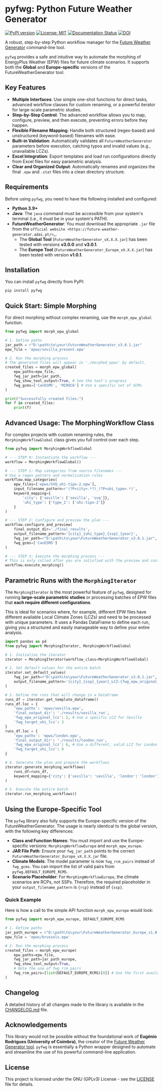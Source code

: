 # pyfwg: Python Future Weather Generator

[![PyPI version](https://badge.fury.io/py/pyfwg.svg)](https://badge.fury.io/py/pyfwg)
[![License: MIT](https://img.shields.io/badge/License-MIT-yellow.svg)](https://opensource.org/licenses/MIT)
[![Documentation Status](https://readthedocs.org/projects/pyfwg/badge/?version=latest)](https://pyfwg.readthedocs.io/en/latest/?badge=latest)
[![DOI](https://zenodo.org/badge/1039407242.svg)](https://doi.org/10.5281/zenodo.16908690)

A robust, step-by-step Python workflow manager for the [Future Weather Generator](https://future-weather-generator.adai.pt/) command-line tool.

`pyfwg` provides a safe and intuitive way to automate the morphing of EnergyPlus Weather (EPW) files for future climate scenarios. It supports both the **Global** and **Europe-specific** versions of the FutureWeatherGenerator tool.

## Key Features

- **Multiple Interfaces**: Use simple one-shot functions for direct tasks, advanced workflow classes for custom renaming, or a powerful iterator for large-scale parametric studies.
- **Step-by-Step Control**: The advanced workflow allows you to map, configure, preview, and then execute, preventing errors before they happen.
- **Flexible Filename Mapping**: Handle both structured (regex-based) and unstructured (keyword-based) filenames with ease.
- **Built-in Validation**: Automatically validates all `FutureWeatherGenerator` parameters before execution, catching typos and invalid values (e.g., unavailable LCZs).
- **Excel Integration**: Export templates and load run configurations directly from Excel files for easy parametric analysis.
- **Clear and Organized Output**: Automatically renames and organizes the final `.epw` and `.stat` files into a clean directory structure.

## Requirements

Before using `pyfwg`, you need to have the following installed and configured:

*   **Python 3.9+**
*   **Java**: The `java` command must be accessible from your system's terminal (i.e., it must be in your system's PATH).
*   **FutureWeatherGenerator**: You must download the appropriate `.jar` file from the `official website <https://future-weather-generator.adai.pt/>`_.
    *   The **Global Tool** (`FutureWeatherGenerator_vX.X.X.jar`) has been tested with versions **v3.0.0** and **v3.0.1**.
    *   The **Europe Tool** (`FutureWeatherGenerator_Europe_vX.X.X.jar`) has been tested with version **v1.0.1**.
## Installation

You can install `pyfwg` directly from PyPI:

```bash
pip install pyfwg
```

## Quick Start: Simple Morphing

For direct morphing without complex renaming, use the `morph_epw_global` function.

```python
from pyfwg import morph_epw_global

# 1. Define paths
jar_path = r"D:\path\to\your\FutureWeatherGenerator_v3.0.1.jar"
epw_file = 'epws/sevilla_present.epw'

# 2. Run the morphing process
# The generated files will appear in './morphed_epws' by default.
created_files = morph_epw_global(
    epw_paths=epw_file,
    fwg_jar_path=jar_path,
    fwg_show_tool_output=True, # See the tool's progress
    fwg_gcms=['CanESM5', 'MIROC6'] # Use a specific set of GCMs
)

print("Successfully created files:")
for f in created_files:
    print(f)
```

## Advanced Usage: The MorphingWorkflow Class

For complex projects with custom renaming rules, the `MorphingWorkflowGlobal` class gives you full control over each step.

```python
from pyfwg import MorphingWorkflowGlobal

# --- STEP 0: Instantiate the workflow ---
workflow = MorphingWorkflowGlobal()

# --- STEP 1: Map categories from source filenames ---
# Use a regex pattern and normalization rules
workflow.map_categories(
    epw_files=['epws/SVQ_uhi-tipo-2.epw'],
    input_filename_pattern=r'(?P<city>.*?)_(?P<uhi_type>.*)',
    keyword_mapping={
        'city': {'seville': ['sevilla', 'svq']},
        'uhi_type': {'type_2': ['uhi-tipo-2']}
    }
)

# --- STEP 2: Configure and preview the plan ---
workflow.configure_and_preview(
    final_output_dir='./final_results',
    output_filename_pattern='{city}_{uhi_type}_{ssp}_{year}',
    fwg_jar_path=r"D:\path\to\your\FutureWeatherGenerator_v3.0.1.jar",
    fwg_gcms=['CanESM5']
)

# --- STEP 3: Execute the morphing process ---
# This is only called after you are satisfied with the preview and config.
workflow.execute_morphing()
```
## Parametric Runs with the `MorphingIterator`

The `MorphingIterator` is the most powerful feature of `pyfwg`, designed for running **large-scale parametric studies** or processing batches of EPW files that **each require different configurations**.

This is ideal for scenarios where, for example, different EPW files have different available Local Climate Zones (LCZs) and need to be processed with unique parameters. It uses a Pandas DataFrame to define each run, giving you a structured and easily manageable way to define your entire analysis.

```python
import pandas as pd
from pyfwg import MorphingIterator, MorphingWorkflowGlobal

# 1. Initialize the iterator
iterator = MorphingIterator(workflow_class=MorphingWorkflowGlobal)

# 2. Set default values for the entire batch
iterator.set_default_values(
    fwg_jar_path=r"D:\path\to\your\FutureWeatherGenerator_v3.0.1.jar",
    output_filename_pattern='{city}_{ssp}_{year}_LCZ-{fwg_epw_original_lcz}-to-{fwg_target_uhi_lcz}'
)

# 3. Define the runs that will change in a DataFrame
runs_df = iterator.get_template_dataframe()
runs_df.loc = {
    'epw_paths': 'epws/sevilla.epw',
    'final_output_dir': './results/sevilla_run',
    'fwg_epw_original_lcz': 2, # Use a specific LCZ for Seville
    'fwg_target_uhi_lcz': 3
}
runs_df.loc = {
    'epw_paths': 'epws/london.epw',
    'final_output_dir': './results/london_run',
    'fwg_epw_original_lcz': 6, # Use a different, valid LCZ for London
    'fwg_target_uhi_lcz': 8
}

# 4. Generate the plan and prepare the workflows
iterator.generate_morphing_workflows(
    runs_df=runs_df,
    keyword_mapping={'city': {'sevilla': 'sevilla', 'london': 'london'}}
)

# 5. Execute the entire batch
iterator.run_morphing_workflows()
```
## Using the Europe-Specific Tool

The `pyfwg` library also fully supports the Europe-specific version of the FutureWeatherGenerator. The usage is nearly identical to the global version, with the following key differences:

*   **Class and Function Names**: You must import and use the Europe-specific versions: `MorphingWorkflowEurope` and `morph_epw_europe`.
*   **JAR File Path**: Ensure your `fwg_jar_path` points to the correct `FutureWeatherGenerator_Europe_vX.X.X.jar` file.
*   **Climate Models**: The model parameter is now `fwg_rcm_pairs` instead of `fwg_gcms`. You can import the list of valid pairs from `pyfwg.DEFAULT_EUROPE_RCMS`.
*   **Scenario Placeholder**: For `MorphingWorkflowEurope`, the climate scenarios are RCPs, not SSPs. Therefore, the required placeholder in your `output_filename_pattern` is `{rcp}` instead of `{ssp}`.

### Quick Example

Here is how a call to the simple API function `morph_epw_europe` would look:

```python
from pyfwg import morph_epw_europe, DEFAULT_EUROPE_RCMS

# 1. Define paths
jar_path_europe = r"D:\path\to\your\FutureWeatherGenerator_Europe_v1.0.1.jar"
epw_file = 'epws/brussels.epw'

# 2. Run the morphing process
created_files = morph_epw_europe(
    epw_paths=epw_file,
    fwg_jar_path=jar_path_europe,
    fwg_show_tool_output=True,
    # Note the use of fwg_rcm_pairs
    fwg_rcm_pairs=[list(DEFAULT_EUROPE_RCMS)[0]] # Use the first available RCM pair
)
```
## Changelog

A detailed history of all changes made to the library is available in the [CHANGELOG.md](CHANGELOG.md) file.

## Acknowledgements

This library would not be possible without the foundational work of **Eugénio Rodrigues (University of Coimbra)**, the creator of the [Future Weather Generator tool](https://future-weather-generator.adai.pt/). `pyfwg` is essentially a Python wrapper designed to automate and streamline the use of his powerful command-line application.

## License

This project is licensed under the GNU (GPLv3) License - see the [LICENSE](LICENSE) file for details.